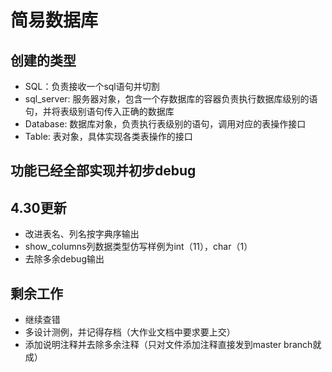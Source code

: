 #  简易数据库
## 创建的类型
- SQL：负责接收一个sql语句并切割
- sql_server: 服务器对象，包含一个存数据库的容器负责执行数据库级别的语句，并将表级别语句传入正确的数据库
- Database: 数据库对象，负责执行表级别的语句，调用对应的表操作接口
- Table: 表对象，具体实现各类表操作的接口

## 功能已经全部实现并初步debug
## 4.30更新
- 改进表名、列名按字典序输出
- show_columns列数据类型仿写样例为int（11），char（1）
- 去除多余debug输出
## 剩余工作
- 继续查错
- 多设计测例，并记得存档（大作业文档中要求要上交）
- 添加说明注释并去除多余注释（只对文件添加注释直接发到master branch就成）
